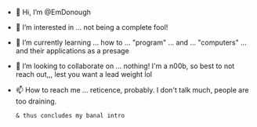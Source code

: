 - 👋 Hi, I’m @EmDonough
- 👀 I’m interested in ... not being a complete fool!
- 🌱 I’m currently learning ... how to ... "program" ... and ... "computers" ... and their applications as a presage
- 💞️ I’m looking to collaborate on ... nothing! I'm a n00b, so best to not reach out,,, lest you want a lead weight lol
- 📫 How to reach me ... reticence, probably. I don't talk much, people are too draining.

      & thus concludes my banal intro
<!---
EmDonough/EmDonough is a ✨ special ✨ repository because its `README.md` (this file) appears on your GitHub profile.
You can click the Preview link to take a look at your changes.
--->
